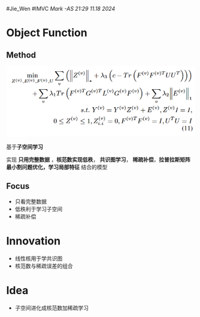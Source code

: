 #Jie_Wen #IMVC 
_Mark  -AS     21:29  11.18  2024_
# Object Function
## Method

![{7BB73AA3-2339-480D-B239-3153086C9E67}](https://raw.githubusercontent.com/Ah-saber/MyPic/main/%7B7BB73AA3-2339-480D-B239-3153086C9E67%7D.png)

基于**子空间学习**  

实现 **只用完整数据** ，**核范数实现低秩**， **共识图学习**， **稀疏补偿**，**拉普拉斯矩阵最小割问题优化，学习局部特征** 结合的模型

## Focus

- 只看完整数据
- 低秩利于学习子空间
- 稀疏补偿

# Innovation

- 线性核用于学共识图
- 核范数与稀疏误差的组合

# Idea

- 子空间进化成核范数加稀疏学习
